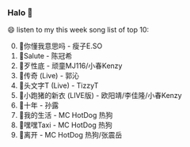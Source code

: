 

### Halo 👋

😄 listen to my this week song list of top 10:

0. 🌈你懂我意思吗 - 瘦子E.SO
1. 🌈Salute - 陈冠希
2. 🌈歹性底 - 顽童MJ116/小春Kenzy
3. 🌈传奇 (Live) - 郭沁
4. 🌈头文字T (Live) - TizzyT
5. 🌈小跑猪的新衣 (LIVE版) - 欧阳靖/李佳隆/小春Kenzy
6. 🌈十年 - 孙露
7. 🌈我的生活 - MC HotDog 热狗
8. 🌈嘿嘿Taxi - MC HotDog 热狗
9. 🌈离开 - MC HotDog 热狗/张震岳

